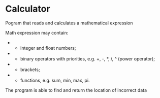 # Calculator

Pogram that reads and calculates a mathematical expression

Math expression may contain:
 * - integer and float numbers;
 * - binary operators with priorities, e.g. +, -, *, /, ^ (power operator);
 * - brackets;
 * - functions, e.g. sum, min, max, pi.
 
 The program is able to find and return the location of incorrect data
 
